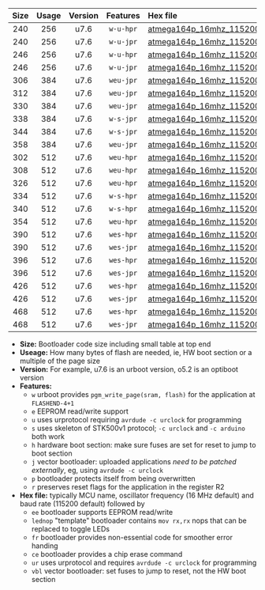|Size|Usage|Version|Features|Hex file|
|:-:|:-:|:-:|:-:|:--|
|240|256|u7.6|`w-u-hpr`|[atmega164p_16mhz_115200bps_ur.hex](https://raw.githubusercontent.com/stefanrueger/urboot/main//atmega164p_16mhz_115200bps_ur.hex)|
|240|256|u7.6|`w-u-jpr`|[atmega164p_16mhz_115200bps_ur_vbl.hex](https://raw.githubusercontent.com/stefanrueger/urboot/main//atmega164p_16mhz_115200bps_ur_vbl.hex)|
|246|256|u7.6|`w-u-hpr`|[atmega164p_16mhz_115200bps_lednop_ur.hex](https://raw.githubusercontent.com/stefanrueger/urboot/main//atmega164p_16mhz_115200bps_lednop_ur.hex)|
|246|256|u7.6|`w-u-jpr`|[atmega164p_16mhz_115200bps_lednop_ur_vbl.hex](https://raw.githubusercontent.com/stefanrueger/urboot/main//atmega164p_16mhz_115200bps_lednop_ur_vbl.hex)|
|306|384|u7.6|`weu-jpr`|[atmega164p_16mhz_115200bps_ee_ur_vbl.hex](https://raw.githubusercontent.com/stefanrueger/urboot/main//atmega164p_16mhz_115200bps_ee_ur_vbl.hex)|
|312|384|u7.6|`weu-jpr`|[atmega164p_16mhz_115200bps_ee_lednop_ur_vbl.hex](https://raw.githubusercontent.com/stefanrueger/urboot/main//atmega164p_16mhz_115200bps_ee_lednop_ur_vbl.hex)|
|330|384|u7.6|`weu-jpr`|[atmega164p_16mhz_115200bps_ee_lednop_fr_ur_vbl.hex](https://raw.githubusercontent.com/stefanrueger/urboot/main//atmega164p_16mhz_115200bps_ee_lednop_fr_ur_vbl.hex)|
|338|384|u7.6|`w-s-jpr`|[atmega164p_16mhz_115200bps_vbl.hex](https://raw.githubusercontent.com/stefanrueger/urboot/main//atmega164p_16mhz_115200bps_vbl.hex)|
|344|384|u7.6|`w-s-jpr`|[atmega164p_16mhz_115200bps_lednop_vbl.hex](https://raw.githubusercontent.com/stefanrueger/urboot/main//atmega164p_16mhz_115200bps_lednop_vbl.hex)|
|358|384|u7.6|`weu-jpr`|[atmega164p_16mhz_115200bps_ee_lednop_fr_ce_ur_vbl.hex](https://raw.githubusercontent.com/stefanrueger/urboot/main//atmega164p_16mhz_115200bps_ee_lednop_fr_ce_ur_vbl.hex)|
|302|512|u7.6|`weu-hpr`|[atmega164p_16mhz_115200bps_ee_ur.hex](https://raw.githubusercontent.com/stefanrueger/urboot/main//atmega164p_16mhz_115200bps_ee_ur.hex)|
|308|512|u7.6|`weu-hpr`|[atmega164p_16mhz_115200bps_ee_lednop_ur.hex](https://raw.githubusercontent.com/stefanrueger/urboot/main//atmega164p_16mhz_115200bps_ee_lednop_ur.hex)|
|326|512|u7.6|`weu-hpr`|[atmega164p_16mhz_115200bps_ee_lednop_fr_ur.hex](https://raw.githubusercontent.com/stefanrueger/urboot/main//atmega164p_16mhz_115200bps_ee_lednop_fr_ur.hex)|
|334|512|u7.6|`w-s-hpr`|[atmega164p_16mhz_115200bps.hex](https://raw.githubusercontent.com/stefanrueger/urboot/main//atmega164p_16mhz_115200bps.hex)|
|340|512|u7.6|`w-s-hpr`|[atmega164p_16mhz_115200bps_lednop.hex](https://raw.githubusercontent.com/stefanrueger/urboot/main//atmega164p_16mhz_115200bps_lednop.hex)|
|354|512|u7.6|`weu-hpr`|[atmega164p_16mhz_115200bps_ee_lednop_fr_ce_ur.hex](https://raw.githubusercontent.com/stefanrueger/urboot/main//atmega164p_16mhz_115200bps_ee_lednop_fr_ce_ur.hex)|
|390|512|u7.6|`wes-hpr`|[atmega164p_16mhz_115200bps_ee.hex](https://raw.githubusercontent.com/stefanrueger/urboot/main//atmega164p_16mhz_115200bps_ee.hex)|
|390|512|u7.6|`wes-jpr`|[atmega164p_16mhz_115200bps_ee_vbl.hex](https://raw.githubusercontent.com/stefanrueger/urboot/main//atmega164p_16mhz_115200bps_ee_vbl.hex)|
|396|512|u7.6|`wes-hpr`|[atmega164p_16mhz_115200bps_ee_lednop.hex](https://raw.githubusercontent.com/stefanrueger/urboot/main//atmega164p_16mhz_115200bps_ee_lednop.hex)|
|396|512|u7.6|`wes-jpr`|[atmega164p_16mhz_115200bps_ee_lednop_vbl.hex](https://raw.githubusercontent.com/stefanrueger/urboot/main//atmega164p_16mhz_115200bps_ee_lednop_vbl.hex)|
|426|512|u7.6|`wes-hpr`|[atmega164p_16mhz_115200bps_ee_lednop_fr.hex](https://raw.githubusercontent.com/stefanrueger/urboot/main//atmega164p_16mhz_115200bps_ee_lednop_fr.hex)|
|426|512|u7.6|`wes-jpr`|[atmega164p_16mhz_115200bps_ee_lednop_fr_vbl.hex](https://raw.githubusercontent.com/stefanrueger/urboot/main//atmega164p_16mhz_115200bps_ee_lednop_fr_vbl.hex)|
|468|512|u7.6|`wes-hpr`|[atmega164p_16mhz_115200bps_ee_lednop_fr_ce.hex](https://raw.githubusercontent.com/stefanrueger/urboot/main//atmega164p_16mhz_115200bps_ee_lednop_fr_ce.hex)|
|468|512|u7.6|`wes-jpr`|[atmega164p_16mhz_115200bps_ee_lednop_fr_ce_vbl.hex](https://raw.githubusercontent.com/stefanrueger/urboot/main//atmega164p_16mhz_115200bps_ee_lednop_fr_ce_vbl.hex)|

- **Size:** Bootloader code size including small table at top end
- **Useage:** How many bytes of flash are needed, ie, HW boot section or a multiple of the page size
- **Version:** For example, u7.6 is an urboot version, o5.2 is an optiboot version
- **Features:**
  + `w` urboot provides `pgm_write_page(sram, flash)` for the application at `FLASHEND-4+1`
  + `e` EEPROM read/write support
  + `u` uses urprotocol requiring `avrdude -c urclock` for programming
  + `s` uses skeleton of STK500v1 protocol; `-c urclock` and `-c arduino` both work
  + `h` hardware boot section: make sure fuses are set for reset to jump to boot section
  + `j` vector bootloader: uploaded applications *need to be patched externally*, eg, using `avrdude -c urclock`
  + `p` bootloader protects itself from being overwritten
  + `r` preserves reset flags for the application in the register R2
- **Hex file:** typically MCU name, oscillator frequency (16 MHz default) and baud rate (115200 default) followed by
  + `ee` bootloader supports EEPROM read/write
  + `lednop` "template" bootloader contains `mov rx,rx` nops that can be replaced to toggle LEDs
  + `fr` bootloader provides non-essential code for smoother error handing
  + `ce` bootloader provides a chip erase command
  + `ur` uses urprotocol and requires `avrdude -c urclock` for programming
  + `vbl` vector bootloader: set fuses to jump to reset, not the HW boot section
